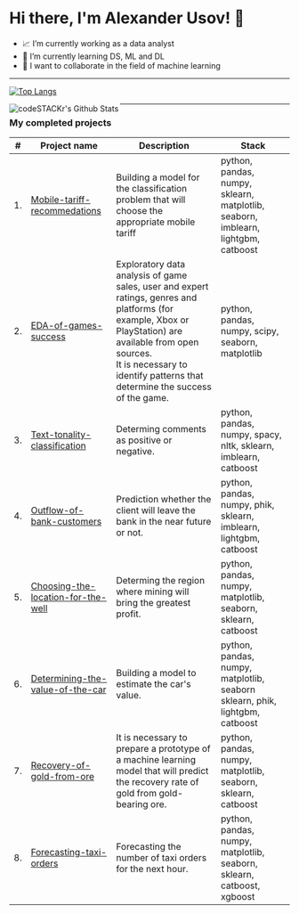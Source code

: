 # Hi there, I'm Alexander Usov! 👋

- 📈 I’m currently working as a data analyst
- 🧠 I’m currently learning DS, ML and DL
- 🤝 I want to collaborate in the field of machine learning

---  

[![Top Langs](https://github-readme-stats.vercel.app/api/top-langs/?username=UsovAlexander&hide=pyton)](https://github.com/anuraghazra/github-readme-stats) 

<img align="left" alt="codeSTACKr's Github Stats" src="https://github-readme-stats.vercel.app/api?username=UsovAlexander&show_icons=true&hide_border=true" />  



---  

### My completed projects

| #    | Project name               | Description                                                    | Stack                                                         |
| ---- | ------------------------------------------------------------ | ------------------------------------------------------------ | ------------------------------------------------------------ |
| 1.   | [Mobile-tariff-recommedations](https://github.com/UsovAlexander/Mobile-tariff-recommedations) | Building a model for the classification problem that will choose the appropriate mobile tariff | python, pandas, numpy, sklearn, matplotlib, seaborn, imblearn, lightgbm, catboost     |
| 2.   | [EDA-of-games-success](https://github.com/UsovAlexander/EDA-of-games-success.git) | Exploratory data analysis of game sales, user and expert ratings, genres and platforms (for example, Xbox or PlayStation) are available from open sources. <br/>It is necessary to identify patterns that determine the success of the game. | python, pandas, numpy, scipy, seaborn, matplotlib |
| 3.   | [Text-tonality-classification](https://github.com/UsovAlexander/Text-tonality-classification.git) | Determing comments as positive or negative. | python, pandas, numpy, spacy, nltk, sklearn, imblearn, catboost |
| 4.   | [Outflow-of-bank-customers](https://github.com/UsovAlexander/Outflow-of-bank-customers.git) | Prediction whether the client will leave the bank in the near future or not. | python, pandas, numpy, phik, sklearn, imblearn, lightgbm, catboost |
| 5.   | [Choosing-the-location-for-the-well](https://github.com/UsovAlexander/Choosing-the-location-for-the-well.git) | Determing the region where mining will bring the greatest profit. | python, pandas, numpy, matplotlib, seaborn, sklearn, catboost |
| 6.   | [Determining-the-value-of-the-car](https://github.com/UsovAlexander/Determining-the-value-of-the-car.git) | Building a model to estimate the car's value. | python, pandas, numpy, matplotlib, seaborn sklearn, phik, lightgbm, catboost |
| 7.   | [Recovery-of-gold-from-ore](https://github.com/UsovAlexander/Recovery-of-gold-from-ore.git) | It is necessary to prepare a prototype of a machine learning model that will predict the recovery rate of gold from gold-bearing ore. | python, pandas, numpy, matplotlib, seaborn, sklearn, catboost |
| 8.   | [Forecasting-taxi-orders](https://github.com/UsovAlexander/Forecasting-taxi-orders.git) | Forecasting the number of taxi orders for the next hour. | python, pandas, numpy, matplotlib, seaborn, sklearn, catboost, xgboost |
